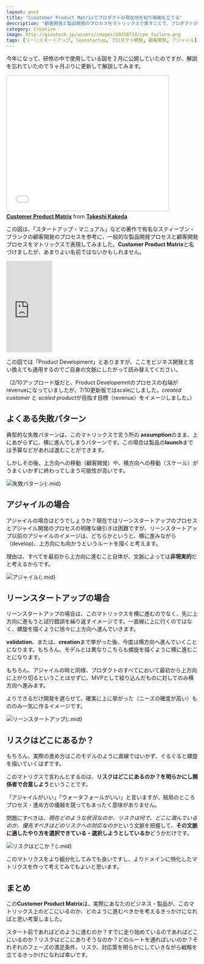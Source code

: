 ```yaml
---
layout: post
title: "Cusotomer Product Matrixでプロダクトの現在地を知り戦略を立てる"
description: "顧客開発と製品開発のプロセスをマトリックスで表すことで、プロダクトがどの状況にいるのかがわかる図を考えてみたので解説してみる。役に立つかは皆さんのフィードバック次第です..."
category: Creative
image: http://giantech.jp/assets/images/20150710/cpm_failure.png
tags: [リーンスタートアップ, leanstartup, プロダクト開発, 顧客開発, アジャイル]
---
```


今年になって、研修の中で使用している図を２月に公開していたのですが、解説を忘れていたので５ヶ月ぶりに更新して解説してみます。

<iframe src="//www.slideshare.net/slideshow/embed_code/key/BY7YK69ENFNLup" width="425" height="355" frameborder="0" marginwidth="0" marginheight="0" scrolling="no" style="border:1px solid #CCC; border-width:1px; margin-bottom:5px; max-width: 100%;" allowfullscreen> </iframe> <div style="margin-bottom:5px"> <strong> <a href="//www.slideshare.net/kkd/customer-product-matrix" title="Customer Product Matrix" target="_blank">Customer Product Matrix</a> </strong> from <strong><a href="//www.slideshare.net/kkd" target="_blank">Takeshi Kakeda</a></strong> </div>

この図は、「スタートアップ・マニュアル」などの著作で有名なスティーブン・ブランクの顧客開発のプロセスを参考に、一般的な製品開発プロセスと顧客開発プロセスをマトリックスで表現してみました。**Customer Product Matrix**と名づけましたが、あまりよい名前ではないかもしれません。

<iframe src="http://rcm-fe.amazon-adsystem.com/e/cm?lt1=_blank&bc1=000000&IS2=1&bg1=FFFFFF&fc1=000000&lc1=0000FF&t=giantech-22&o=9&p=8&l=as4&m=amazon&f=ifr&ref=ss_til&asins=4798128511" style="width:120px;height:240px;" scrolling="no" marginwidth="0" marginheight="0" frameborder="0"></iframe>

この図では「Product Development」とありますが、ここをビジネス開発と言い換えても通用するのでご自身の文脈にしたがって読み替えてください。

（2/10アップロード版だと、Product Developemntのプロセスの右端がrevenueになっていましたが、7/10更新版ではscaleにしました。*created customer* と *scaled product*が目指す目標（revenue）をイメージしました。）


## よくある失敗パターン

典型的な失敗パターンは、このマトリックスで言う所の **assumption**のまま、上にあがらずに、横に進んでしまうパターンです。この場合は製品の**launch**までは予算などがあれば進むことができます。

しかしその後、上方向への移動（顧客開発）や、横方向への移動（スケール）がうまくいかずに終わってしまう可能性が高いです。

![失敗パターン](/assets/images/20150710/cpm_failure.png "失敗パターン"){:.mid}

## アジャイルの場合

アジャイルの場合はどうでしょうか？現在ではリーンスタートアップのプロセスとアジャイル開発のプロセスの明確な線引きは困難ですが、リーンスタートアップ以前のアジャイルのイメージは、どちらかというと、横に進みながら（develop)、上方向にも向かうというルートを描くと考えます。

理由は、すべてを最初から上方向に進むこと自体が、文脈によっては**非現実的**だと考えるからです。

![アジャイル](/assets/images/20150710/cpm_agile.png "アジャイル"){:.mid}

## リーンスタートアップの場合

リーンスタートアップの場合は、このマトリックスを横に進むのでなく、先に上方向に進もうと試行錯誤を繰り返すイメージです。一直線に上に行くのではなく、螺旋を描くように徐々に上方向へ進んでいきます。

**validation**、または、**creation**まで挙がった後、今度は横方向へ進んでいくことになります。もちろん、モデルとは異なりこちらも螺旋を描くように横に進むことになります。

もちろん、アジャイルの時と同様、プロダクトのすべてにおいて最初から上方向に上がり切るということはせずに、MVPとして絞り込んだものに対してのみ横方向へ進みます。

よりできるだけ開発を遅らせて、確実に上に挙がった（ニーズの確度が高い）もののみ一気に作るイメージです。

![リーンスタートアップ](/assets/images/20150710/cpm_lean.png "リーン"){:.mid}

## リスクはどこにあるか？

もちろん、実際の進め方はこのモデルのように直線ではいかず、ぐるぐると螺旋を描いていくはずです。

このマトリクスで言わんとするのは、**リスクはどこにあるのか？を明らかにし関係者で合意しよう**ということです。

「アジャイルがいい」「ウォータフォールがいい」と言いますが、結局のところプロセス・進め方の優越を競ってもまったく意味がありません。

問題にすべきは、*現在どのような状況なのか*、*リスクは何で、どこに潜んでいるのか*、*優先すべきはどのリスクへの対応なのか*という文脈を把握して、**その文脈に適したやり方を選択できている・選択しようとしているか**どうかだけです。

![リスクはどこか？](/assets/images/20150710/cpm_where_is_risk.png "リスクはどこか？"){:.mid}

このマトリクスをより細分化してみても良いですし、よりドメインに特化したマトリクスを作って考えてみてもよいと思います。

## まとめ

この**Customer Product Matrix**は、実際にあなたのビジネス・製品が、このマトリックス上のどこにいるのか、どのように進むべきかを考えるきっかけになればと思い考案しました。

スタート前であればどのように進むのか？すでに走り始めているのであればどこにいるのか？リスクはどこにありそうなのか？どのルートを通ればいいのか？それぞれのフェーズの満足条件、リスク、対応策を明らかにしていきながら戦略を立てるきっかけになれば幸いです。

